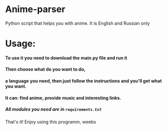 # Anime-parser
Python script that helps you with anime.
It is English and Russian only
# Usage:
#### To use it you need to download the main.py file and run it
#### Then choose what do you want to do, 
#### a language you need, then just follow the instructions and you'll get what you want.
#### It can: find anime, provide music and interesting links.
##### All modules you need are in ```requirements.txt```
That's it! Enjoy using this programm, weebs
